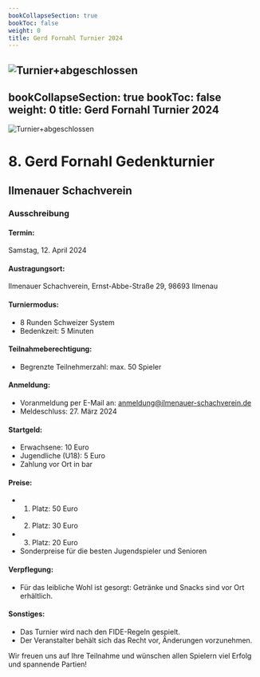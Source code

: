 ```yaml
---
bookCollapseSection: true
bookToc: false
weight: 0
title: Gerd Fornahl Turnier 2024
---
```


![Turnier+abgeschlossen](https://via.placeholder.com/1500x100/00FF00/FFFFFF?text=Turnier+erfolgreich+abgeschlossen)
---
bookCollapseSection: true
bookToc: false
weight: 0
title: Gerd Fornahl Turnier 2024
---

![Turnier+abgeschlossen](https://via.placeholder.com/1500x100/00FF00/FFFFFF?text=Turnier+erfolgreich+abgeschlossen)

# 8. Gerd Fornahl Gedenkturnier
## Ilmenauer Schachverein

### Ausschreibung

#### Termin:
Samstag, 12. April 2024

#### Austragungsort:
Ilmenauer Schachverein, Ernst-Abbe-Straße 29, 98693 Ilmenau

#### Turniermodus:
- 8 Runden Schweizer System
- Bedenkzeit: 5 Minuten

#### Teilnahmeberechtigung: 
- Begrenzte Teilnehmerzahl: max. 50 Spieler

#### Anmeldung:
- Voranmeldung per E-Mail an: anmeldung@ilmenauer-schachverein.de
- Meldeschluss: 27. März 2024

#### Startgeld:
- Erwachsene:   10 Euro
- Jugendliche (U18): 5 Euro
- Zahlung vor Ort in bar

#### Preise:
- 1. Platz: 50 Euro
- 2. Platz: 30 Euro
- 3. Platz: 20 Euro
- Sonderpreise für die besten Jugendspieler und Senioren

#### Verpflegung:
- Für das leibliche Wohl ist gesorgt: Getränke und Snacks sind vor Ort erhältlich.

#### Sonstiges:
- Das Turnier wird nach den FIDE-Regeln gespielt.
- Der Veranstalter behält sich das Recht vor, Änderungen vorzunehmen.



Wir freuen uns auf Ihre Teilnahme und wünschen allen Spielern viel Erfolg und spannende Partien!
